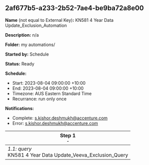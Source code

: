 ## 2af677b5-a233-2b52-7ae4-be9ba72a8e00

**Name** (not equal to External Key)**:** KN581 4 Year Data Update_Exclusion_Automation

**Description:** n/a

**Folder:** my automations/

**Started by:** Schedule

**Status:** Ready

**Schedule:**

* Start: 2023-08-04 09:00:00 +10:00
* End: 2023-08-04 09:00:00 +10:00
* Timezone: AUS Eastern Standard Time
* Recurrance: run only once

**Notifications:**

* Complete: s.kishor.deshmukh@accenture.com
* Error: s.kishor.deshmukh@accenture.com

| Step 1<br>_<small>-</small>_ |
| --- |
| _1.1: query_<br>KN581 4 Year Data Update_Veeva_Exclusion_Query |

